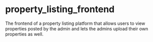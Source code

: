# property_listing_frontend
The frontend of a property listing platform that allows users to view properties posted by the admin and lets the admins upload their own properties as well.
